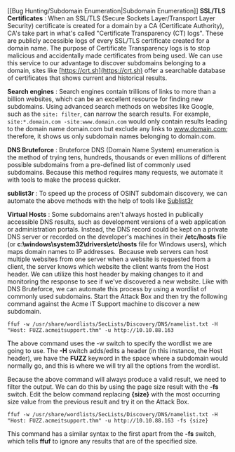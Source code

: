 [[Bug Hunting/Subdomain Enumeration|Subdomain Enumeration]]
**SSL/TLS Certificates** :
When an SSL/TLS (Secure Sockets Layer/Transport Layer Security) certificate is created for a domain by a CA (Certificate Authority), CA's take part in what's called "Certificate Transparency (CT) logs". These are publicly accessible logs of every SSL/TLS certificate created for a domain name. The purpose of Certificate Transparency logs is to stop malicious and accidentally made certificates from being used. We can use this service to our advantage to discover subdomains belonging to a domain, sites like [https://crt.sh](https://crt.sh) offer a searchable database of certificates that shows current and historical results.

**Search engines** :
Search engines contain trillions of links to more than a billion websites, which can be an excellent resource for finding new subdomains. Using advanced search methods on websites like Google, such as the `site: filter`, can narrow the search results. For example, `site:*.domain.com -site:www.domain.com` would only contain results leading to the domain name domain.com but exclude any links to www.domain.com; therefore, it shows us only subdomain names belonging to domain.com.

**DNS Bruteforce** :
Bruteforce DNS (Domain Name System) enumeration is the method of trying tens, hundreds, thousands or even millions of different possible subdomains from a pre-defined list of commonly used subdomains. Because this method requires many requests, we automate it with tools to make the process quicker.

**sublist3r** :
To speed up the process of OSINT subdomain discovery, we can automate the above methods with the help of tools like [Sublist3r](https://www.kali.org/tools/sublist3r/)

**Virtual Hosts** :
Some subdomains aren't always hosted in publically accessible DNS results, such as development versions of a web application or administration portals. Instead, the DNS record could be kept on a private DNS server or recorded on the developer's machines in their **/etc/hosts** file (or **c:\windows\system32\drivers\etc\hosts** file for Windows users), which maps domain names to IP addresses. 
Because web servers can host multiple websites from one server when a website is requested from a client, the server knows which website the client wants from the Host header. We can utilize this host header by making changes to it and monitoring the response to see if we've discovered a new website.
Like with DNS Bruteforce, we can automate this process by using a wordlist of commonly used subdomains.
Start the Attack Box and then try the following command against the Acme IT Support machine to discover a new subdomain.
```shell-session
ffuf -w /usr/share/wordlists/SecLists/Discovery/DNS/namelist.txt -H "Host: FUZZ.acmeitsupport.thm" -u http://10.10.88.163
```
The above command uses the -w switch to specify the wordlist we are going to use. The **-H** switch adds/edits a header (in this instance, the Host header), we have the **FUZZ** keyword in the space where a subdomain would normally go, and this is where we will try all the options from the wordlist.

Because the above command will always produce a valid result, we need to filter the output. We can do this by using the page size result with the **-fs** switch. Edit the below command replacing **{size}** with the most occurring size value from the previous result and try it on the Attack Box.
```shell-session
ffuf -w /usr/share/wordlists/SecLists/Discovery/DNS/namelist.txt -H "Host: FUZZ.acmeitsupport.thm" -u http://10.10.88.163 -fs {size}
```
This command has a similar syntax to the first apart from the **-fs** switch, which tells **ffuf** to ignore any results that are of the specified size.